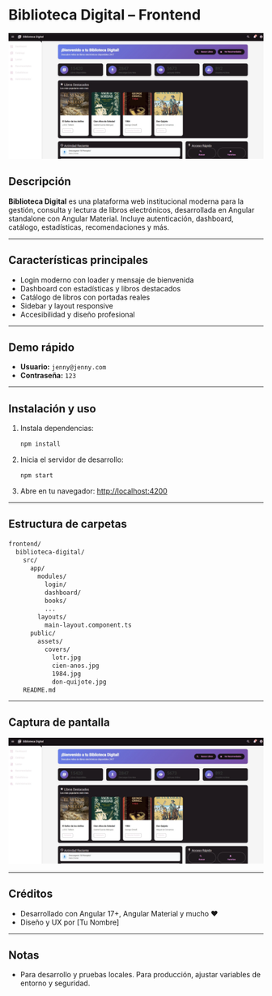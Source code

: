 # Biblioteca Digital – Frontend

![Captura de pantalla del Dashboard](./screenshot-dashboard.png)

## Descripción

**Biblioteca Digital** es una plataforma web institucional moderna para la gestión, consulta y lectura de libros electrónicos, desarrollada en Angular standalone con Angular Material. Incluye autenticación, dashboard, catálogo, estadísticas, recomendaciones y más.

---

## Características principales
- Login moderno con loader y mensaje de bienvenida
- Dashboard con estadísticas y libros destacados
- Catálogo de libros con portadas reales
- Sidebar y layout responsive
- Accesibilidad y diseño profesional

---

## Demo rápido
- **Usuario:** `jenny@jenny.com`
- **Contraseña:** `123`

---

## Instalación y uso

1. Instala dependencias:
   ```bash
   npm install
   ```
2. Inicia el servidor de desarrollo:
   ```bash
   npm start
   ```
3. Abre en tu navegador:
   [http://localhost:4200](http://localhost:4200)

---

## Estructura de carpetas

```
frontend/
  biblioteca-digital/
    src/
      app/
        modules/
          login/
          dashboard/
          books/
          ...
        layouts/
          main-layout.component.ts
      public/
        assets/
          covers/
            lotr.jpg
            cien-anos.jpg
            1984.jpg
            don-quijote.jpg
    README.md
```

---

## Captura de pantalla

![Dashboard](./screenshot-dashboard.png)

---

## Créditos
- Desarrollado con Angular 17+, Angular Material y mucho ❤️
- Diseño y UX por [Tu Nombre]

---

## Notas
- Para desarrollo y pruebas locales. Para producción, ajustar variables de entorno y seguridad.
